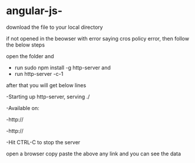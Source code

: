 # angular-js-

download the file to your local directory

if not opened in the beowser with error saying cros policy error,
then follow the below steps

open the folder and 
 - run sudo npm install -g http-server
 and 
 - run http-server -c-1
 
 after that you will get below lines
 
  -Starting up http-server, serving ./
  
  -Available on:
  
  -http:// <ip address>
 
  -http:// <ip address>
 
  -Hit CTRL-C to stop the server
  
  
open a browser copy paste the above any link and you can see the data
